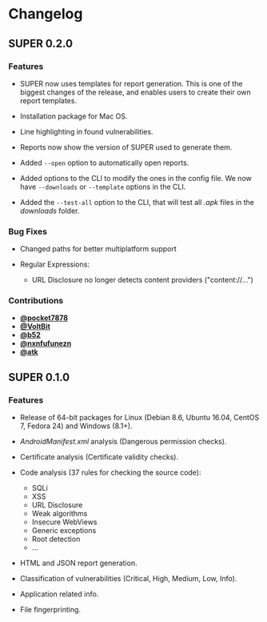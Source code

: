# Changelog

## SUPER 0.2.0

### Features

 - SUPER now uses templates for report generation. This is one of the biggest changes of the
   release, and enables users to create their own report templates.

 - Installation package for Mac OS.

 - Line highlighting in found vulnerabilities.

 - Reports now show the version of SUPER used to generate them.

 - Added `--open` option to automatically open reports.

 - Added options to the CLI to modify the ones in the config file. We now have `--downloads` or
   `--template` options in the CLI.

 - Added the `--test-all` option to the CLI, that will test all *.apk* files in the *downloads*
   folder.

### Bug Fixes

 - Changed paths for better multiplatform support

 - Regular Expressions:
    - URL Disclosure no longer detects content providers ("content://...")

### Contributions

 - **[@pocket7878](https://github.com/pocket7878)**
 - **[@VoltBit](https://github.com/VoltBit)**
 - **[@b52](https://github.com/b52)**
 - **[@nxnfufunezn](https://github.com/nxnfufunezn)**
 - **[@atk](https://github.com/atk)**


## SUPER 0.1.0

### Features

 - Release of 64-bit packages for Linux (Debian 8.6, Ubuntu 16.04, CentOS 7, Fedora 24) and Windows
   (8.1+).

 - *AndroidManifest.xml* analysis (Dangerous permission checks).

 - Certificate analysis (Certificate validity checks).

 - Code analysis (37 rules for checking the source code):
    - SQLi
    - XSS
    - URL Disclosure
    - Weak algorithms
    - Insecure WebViews
    - Generic exceptions
    - Root detection
    - ...

 - HTML and JSON report generation.

 - Classification of vulnerabilities (Critical, High, Medium, Low, Info).

 - Application related info.

 - File fingerprinting.
